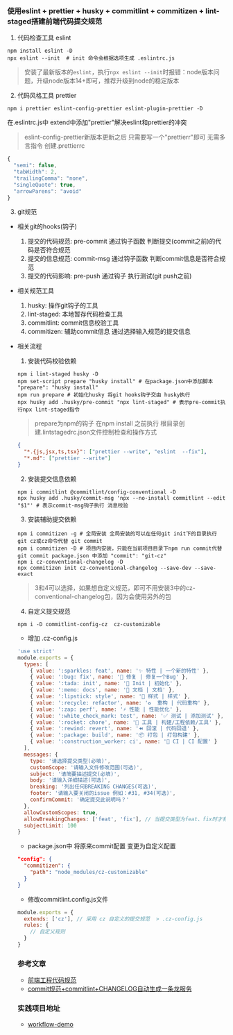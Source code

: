 ### 使用eslint + prettier + husky + commitlint + commitizen + lint-staged搭建前端代码提交规范

1. 代码检查工具 eslint
```
npm install eslint -D
npx eslint --init  # init 命令会根据选项生成 .eslintrc.js
```
> 安装了最新版本的`eslint`，执行`npx eslint --init`时报错：node版本问题，升级node版本14+即可，推荐升级到node的稳定版本

2. 代码风格工具 prettier
```
npm i prettier eslint-config-prettier eslint-plugin-prettier -D
```
在.eslintrc.js中 extend中添加"prettier"解决eslint和prettier的冲突
> eslint-config-prettier新版本更新之后 只需要写一个"prettierr"即可 无需多言指令
创建.prettierrc

```js
{
  "semi": false,
  "tabWidth": 2,
  "trailingComma": "none",
  "singleQuote": true,
  "arrowParens": "avoid"
}
```

3. git规范
- 相关git的hooks(钩子)
  1. 提交的代码规范: pre-commit 通过钩子函数 判断提交(commit之前)的代码是否符合规范
  2. 提交的信息规范: commit-msg 通过钩子函数 判断commit信息是否符合规范
  3. 提交的代码影响: pre-push 通过钩子 执行测试(git push之前)

- 相关规范工具
  1. husky: 操作git钩子的工具
  2. lint-staged: 本地暂存代码检查工具
  3. commitlint: commit信息校验工具
  4. commitizen: 辅助commit信息 通过选择输入规范的提交信息

- 相关流程
  1. 安装代码校验依赖
  ```
  npm i lint-staged husky -D
  npm set-script prepare "husky install" # 在package.json中添加脚本 "prepare": "husky install"
  npm run prepare # 初始化husky 将git hooks钩子交由 husky执行
  npx husky add .husky/pre-commit "npx lint-staged" # 表示pre-commit执行npx lint-staged指令
  ```
  > prepare为npm的钩子 在npm install 之前执行
  根目录创建.lintstagedrc.json文件控制检查和操作方式
  ```json
  {
    "*.{js,jsx,ts,tsx}": ["prettier --write", "eslint  --fix"],
    "*.md": ["prettier --write"]
  }
  ```

  2. 安装提交信息依赖
  ```
  npm i commitlint @commitlint/config-conventional -D
  npx husky add .husky/commit-msg 'npx --no-install commitlint --edit "$1"' # 表示commit-msg钩子执行 消息校验
  ```

  3. 安装辅助提交依赖
  ```
  npm i commitizen -g # 全局安装 全局安装的可以在任何git init下的目录执行git cz或cz命令代替 git commit
  npm i commitizen -D # 项目内安装，只能在当前项目目录下npm run commit代替git commit package.json 中添加 "commit": "git-cz"
  npm i cz-conventional-changelog -D
  npx commitizen init cz-conventional-changelog --save-dev --save-exact
  ```

  > 3和4可以选择，如果想自定义规范，即可不用安装3中的cz-conventional-changelog包，因为会使用另外的包
  4. 自定义提交规范
  ```
  npm i -D commitlint-config-cz  cz-customizable
  ```
  - 增加 .cz-config.js
  ```js
  'use strict'
  module.exports = {
    types: [
      { value: ':sparkles: feat', name: '✨ 特性 | 一个新的特性' },
      { value: ':bug: fix', name: '🐛 修复 | 修复一个Bug' },
      { value: ':tada: init', name: '🎉 Init | 初始化' },
      { value: ':memo: docs', name: '📝 文档 | 文档' },
      { value: ':lipstick: style', name: '💄 样式 | 样式' },
      { value: ':recycle: refactor', name: '♻️  重构 | 代码重构' },
      { value: ':zap: perf', name: '⚡️ 性能 | 性能优化' },
      { value: ':white_check_mark: test', name: '✅ 测试 | 添加测试' },
      { value: ':rocket: chore', name: '🚀 工具 | 构建/工程依赖/工具' },
      { value: ':rewind: revert', name: '⏪ 回滚 | 代码回退' },
      { value: ':package: build', name: '📦‍ 打包 | 打包构建' },
      { value: ':construction_worker: ci', name: '👷 CI | CI 配置' }
    ],
    messages: {
      type: '请选择提交类型(必填)',
      customScope: '请输入文件修改范围(可选)',
      subject: '请简要描述提交(必填)',
      body: '请输入详细描述(可选)',
      breaking: '列出任何BREAKING CHANGES(可选)',
      footer: '请输入要关闭的issue 例如：#31, #34(可选)',
      confirmCommit: '确定提交此说明吗？'
    },
    allowCustomScopes: true,
    allowBreakingChanges: ['feat', 'fix'], // 当提交类型为feat、fix时才有破坏性修改选项
    subjectLimit: 100
  }
  ```
  
  - package.json中 将原来commit配置 变更为自定义配置
  ```json
  "config": {
    "commitizen": {
      "path": "node_modules/cz-customizable"
    }
  }
  ```
  
  - 修改commitlint.config.js文件
  ```js
  module.exports = {
    extends: ['cz'], // 采用 cz 自定义的提交规范  > .cz-config.js
    rules: {
      // 自定义规则
    }
  }
  ```

  ### 参考文章
  - [前端工程代码规范](https://juejin.cn/post/7038143752036155428)
  - [commit规范+commitlint+CHANGELOG自动生成一条龙服务](https://juejin.cn/post/6934292467160514567#heading-15)

  ### 实践项目地址
  - [workflow-demo](https://github.com/oyjiangchuan/workflow-demo)